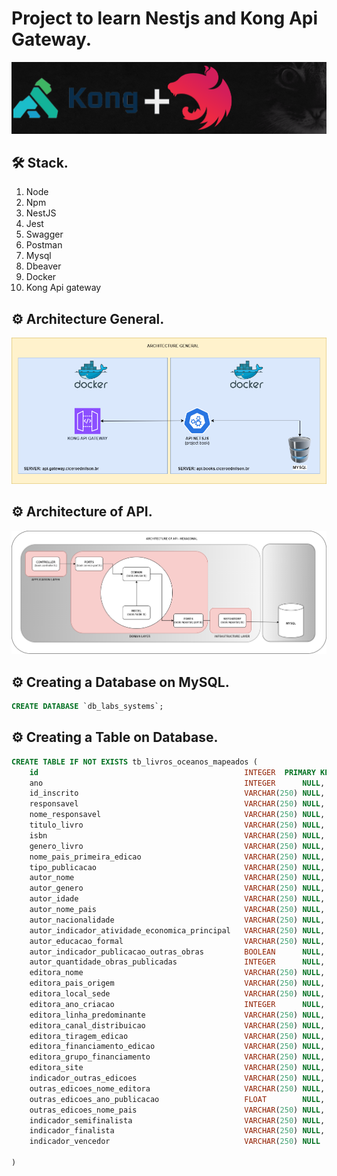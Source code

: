 # Project to learn Nestjs and Kong Api Gateway.

![docs_readme/archicture_new.png](docs_readme/nest-og.png)

## 🛠 Stack.

<ol>
  <li>Node</li>
  <li>Npm</li>
  <li>NestJS</li>
  <li>Jest</li>
  <li>Swagger</li>
  <li>Postman</li>
  <li>Mysql</li>
  <li>Dbeaver</li>
  <li>Docker</li>  
  <li>Kong Api gateway</li>
</ol>

## ⚙️ Architecture General.

![docs_readme/architecture_general.drawio.png](docs_readme/architecture_general.drawio.png)

## ⚙️ Architecture of API.

![docs_readme/api_arch.png](docs_readme/api_arch.png)


## ⚙️ Creating a Database on MySQL.

~~~~sql
CREATE DATABASE `db_labs_systems`;
~~~~

## ⚙️ Creating a Table on Database.

~~~~sql
CREATE TABLE IF NOT EXISTS tb_livros_oceanos_mapeados (
    id                                              INTEGER  PRIMARY KEY AUTO_INCREMENT NOT NULL,
	ano												INTEGER 	 NULL,
	id_inscrito										VARCHAR(250) NULL,
	responsavel										VARCHAR(250) NULL,	
	nome_responsavel								VARCHAR(250) NULL,	
	titulo_livro									VARCHAR(250) NULL,	
	isbn											VARCHAR(250) NULL,	
	genero_livro									VARCHAR(250) NULL,	
	nome_pais_primeira_edicao						VARCHAR(250) NULL,	
	tipo_publicacao									VARCHAR(250) NULL,	
	autor_nome										VARCHAR(250) NULL,	
	autor_genero									VARCHAR(250) NULL,	
	autor_idade										VARCHAR(250) NULL,	
	autor_nome_pais									VARCHAR(250) NULL,	
	autor_nacionalidade								VARCHAR(250) NULL,	
	autor_indicador_atividade_economica_principal	VARCHAR(250) NULL,	
	autor_educacao_formal							VARCHAR(250) NULL,	
	autor_indicador_publicacao_outras_obras			BOOLEAN 	 NULL,	
	autor_quantidade_obras_publicadas				INTEGER 	 NULL,	
	editora_nome									VARCHAR(250) NULL,	
	editora_pais_origem								VARCHAR(250) NULL,	
	editora_local_sede								VARCHAR(250) NULL,	
	editora_ano_criacao								INTEGER 	 NULL,	
	editora_linha_predominante						VARCHAR(250) NULL,	
	editora_canal_distribuicao						VARCHAR(250) NULL,	
	editora_tiragem_edicao							VARCHAR(250) NULL,	
	editora_financiamento_edicao					VARCHAR(250) NULL,	
	editora_grupo_financiamento						VARCHAR(250) NULL,	
	editora_site									VARCHAR(250) NULL,
	indicador_outras_edicoes						VARCHAR(250) NULL,	
	outras_edicoes_nome_editora						VARCHAR(250) NULL,	
	outras_edicoes_ano_publicacao					FLOAT 		 NULL,		
	outras_edicoes_nome_pais						VARCHAR(250) NULL,
	indicador_semifinalista							VARCHAR(250) NULL,	
	indicador_finalista								VARCHAR(250) NULL,	
	indicador_vencedor								VARCHAR(250) NULL

) 
~~~~